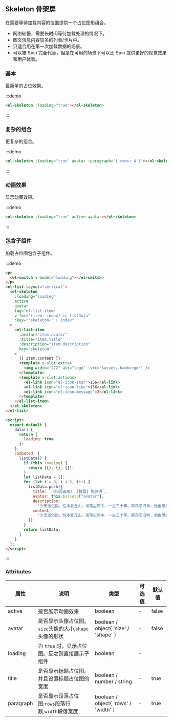 ## Skeleton 骨架屏

在需要等待加载内容的位置提供一个占位图形组合。

- 网络较慢，需要长时间等待加载处理的情况下。
- 图文信息内容较多的列表/卡片中。
- 只适合用在第一次加载数据的场景。
- 可以被 Spin 完全代替，但是在可用的场景下可以比 Spin 提供更好的视觉效果和用户体验。

### 基本

最简单的占位效果。

:::demo

```html
<el-skeleton :loading="true"></el-skeleton>
```

:::

### 复杂的组合

更复杂的组合。

:::demo

```html
<el-skeleton :loading="true" avatar :paragraph="{ rows: 4 }"></el-skeleton>
```

:::

### 动画效果

显示动画效果。

:::demo

```html
<el-skeleton :loading="true" active avatar></el-skeleton>
```

:::

### 包含子组件

加载占位图包含子组件。

:::demo

```html
<p>
  <el-switch v-model="loading"></el-switch>
</p>
<el-list layout="vertical">
  <el-skeleton
    :loading="loading"
    active
    avatar
    tag="el-list-item"
    v-for="(item, index) in listData"
    :key="'skeleton-' + index"
  >
    <el-list-item
      :avatar="item.avatar"
      :title="item.title"
      :description="item.description"
      key="skeleton"
    >
      {{ item.content }}
      <template v-slot:extra>
        <img width="272" alt="logo" :src="$assets.hamburger" />
      </template>
      <template v-slot:actions>
        <el-link icon="el-icon-star">156</el-link>
        <el-link icon="el-icon-like">156</el-link>
        <el-link icon="el-icon-message">2</el-link>
      </template>
    </el-list-item>
  </el-skeleton>
</el-list>

<script>
  export default {
    data() {
      return {
        loading: true
      };
    },
    computed: {
      listData() {
        if (this.loading) {
          return [{}, {}, {}];
        }
        let listData = [];
        for (let i = 0; i < 3; i++) {
          listData.push({
            title: `《归园田居》 [魏晋] 陶渊明`,
            avatar: this.$assets["avatar"],
            description:
              "少无适俗韵，性本爱丘山。误落尘网中，一去三十年。羁鸟恋旧林，池鱼思故渊。开荒南野...",
            content:
              "少无适俗韵，性本爱丘山。误落尘网中，一去三十年。羁鸟恋旧林，池鱼思故渊。开荒南野际，守拙归园田。方宅十余亩，草屋八九间。榆柳荫后檐，桃李罗堂前。暧暧远人村，依依墟里烟。狗吠深巷中，鸡鸣桑树颠。户庭无尘杂，虚室有余闲。久在樊笼里，复得返自然。"
          });
        }
        return listData;
      }
    }
  };
</script>
```

:::

### Attributes

| 属性      | 说明                                                   | 类型                                 | 可选值 | 默认值 |
| --------- | ------------------------------------------------------ | ------------------------------------ | ------ | ------ |
| active    | 是否展示动画效果                                       | boolean                              | -      | false  |
| avatar    | 是否显示头像占位图。`size`头像的大小,`shape`头像的形状 | boolean / object{ 'size' / 'shape' } | -      | false  |
| loading   | 为 `true` 时，显示占位图。反之则直接展示子组件         | boolean                              | -      |        |
| title     | 是否显示标题占位图。并且设置标题占位图的宽度           | boolean / number / string            | -      | true   |
| paragraph | 是否显示段落占位图;`rows`段落行数;`width`段落宽度      | boolean / object{ 'rows' / 'width' } | -      | true   |
